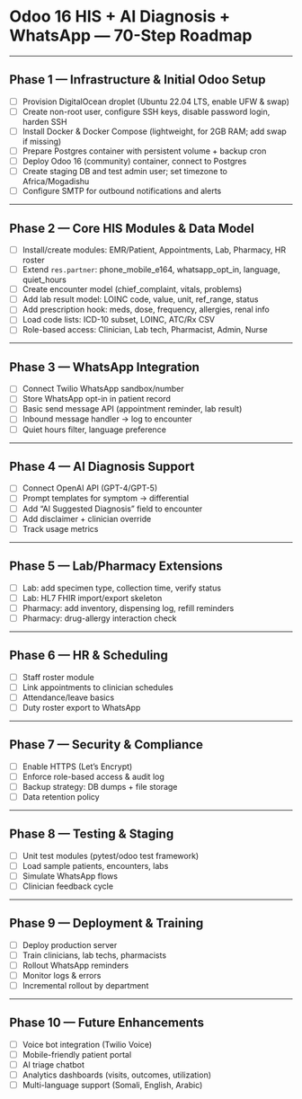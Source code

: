 # Odoo 16 HIS + AI Diagnosis + WhatsApp — 70-Step Roadmap

---

## Phase 1 — Infrastructure & Initial Odoo Setup
- [ ] Provision DigitalOcean droplet (Ubuntu 22.04 LTS, enable UFW & swap)
- [ ] Create non-root user, configure SSH keys, disable password login, harden SSH
- [ ] Install Docker & Docker Compose (lightweight, for 2GB RAM; add swap if missing)
- [ ] Prepare Postgres container with persistent volume + backup cron
- [ ] Deploy Odoo 16 (community) container, connect to Postgres
- [ ] Create staging DB and test admin user; set timezone to Africa/Mogadishu
- [ ] Configure SMTP for outbound notifications and alerts

---

## Phase 2 — Core HIS Modules & Data Model
- [ ] Install/create modules: EMR/Patient, Appointments, Lab, Pharmacy, HR roster
- [ ] Extend `res.partner`: phone_mobile_e164, whatsapp_opt_in, language, quiet_hours
- [ ] Create encounter model (chief_complaint, vitals, problems)
- [ ] Add lab result model: LOINC code, value, unit, ref_range, status
- [ ] Add prescription hook: meds, dose, frequency, allergies, renal info
- [ ] Load code lists: ICD-10 subset, LOINC, ATC/Rx CSV
- [ ] Role-based access: Clinician, Lab tech, Pharmacist, Admin, Nurse

---

## Phase 3 — WhatsApp Integration
- [ ] Connect Twilio WhatsApp sandbox/number
- [ ] Store WhatsApp opt-in in patient record
- [ ] Basic send message API (appointment reminder, lab result)
- [ ] Inbound message handler → log to encounter
- [ ] Quiet hours filter, language preference

---

## Phase 4 — AI Diagnosis Support
- [ ] Connect OpenAI API (GPT-4/GPT-5)
- [ ] Prompt templates for symptom → differential
- [ ] Add “AI Suggested Diagnosis” field to encounter
- [ ] Add disclaimer + clinician override
- [ ] Track usage metrics

---

## Phase 5 — Lab/Pharmacy Extensions
- [ ] Lab: add specimen type, collection time, verify status
- [ ] Lab: HL7 FHIR import/export skeleton
- [ ] Pharmacy: add inventory, dispensing log, refill reminders
- [ ] Pharmacy: drug-allergy interaction check

---

## Phase 6 — HR & Scheduling
- [ ] Staff roster module
- [ ] Link appointments to clinician schedules
- [ ] Attendance/leave basics
- [ ] Duty roster export to WhatsApp

---

## Phase 7 — Security & Compliance
- [ ] Enable HTTPS (Let’s Encrypt)
- [ ] Enforce role-based access & audit log
- [ ] Backup strategy: DB dumps + file storage
- [ ] Data retention policy

---

## Phase 8 — Testing & Staging
- [ ] Unit test modules (pytest/odoo test framework)
- [ ] Load sample patients, encounters, labs
- [ ] Simulate WhatsApp flows
- [ ] Clinician feedback cycle

---

## Phase 9 — Deployment & Training
- [ ] Deploy production server
- [ ] Train clinicians, lab techs, pharmacists
- [ ] Rollout WhatsApp reminders
- [ ] Monitor logs & errors
- [ ] Incremental rollout by department

---

## Phase 10 — Future Enhancements
- [ ] Voice bot integration (Twilio Voice)
- [ ] Mobile-friendly patient portal
- [ ] AI triage chatbot
- [ ] Analytics dashboards (visits, outcomes, utilization)
- [ ] Multi-language support (Somali, English, Arabic)
